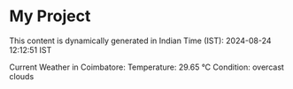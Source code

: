 # My Project

This content is dynamically generated in Indian Time (IST): 2024-08-24 12:12:51 IST


Current Weather in Coimbatore:
Temperature: 29.65 °C
Condition: overcast clouds
